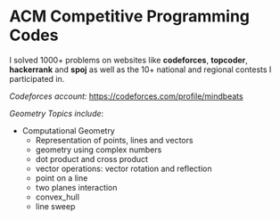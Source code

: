 # ACM Competitive Programming Codes

I solved 1000+ problems on websites like **codeforces**, **topcoder**, **hackerrank** and **spoj** 
as well as the 10+ national and regional contests I participated in.


_Codeforces account:_ https://codeforces.com/profile/mindbeats


_Geometry Topics include_: 
* Computational Geometry
  * Representation of points, lines and vectors
  * geometry using complex numbers
  * dot product and cross product
  * vector operations: vector rotation and reflection
  * point on a line
  * two planes interaction
  * convex_hull
  * line sweep
    